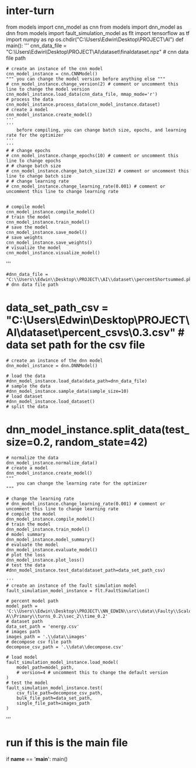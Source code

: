 # inter-turn
from models import cnn_model as cnn
from models import dnn_model as dnn
from models import fault_simulation_model as flt
import tensorflow as tf
import numpy as np
os.chdir("C:\\Users\\Edwin\\Desktop\\PROJECT\\AI")
def main():
    '''
    cnn_data_file = "C:\\Users\\Edwin\\Desktop\\PROJECT\\AI\\dataset\\finaldataset.npz" # cnn data file path

    # create an instance of the cnn model
    cnn_model_instance = cnn.CNNModel()
    """ you can change the model version before anything else """
    # cnn_model_instance.change_version(2) # comment or uncomment this line to change the model version
    cnn_model_instance.load_data(cnn_data_file, mmap_mode='r')
    # process the data
    cnn_model_instance.process_data(cnn_model_instance.dataset)
    # create a model
    cnn_model_instance.create_model()
    '''
    '''
        before compiling, you can change batch size, epochs, and learning rate for the optimizer
    '''
    '''
    # # change epochs
    # cnn_model_instance.change_epochs(10) # comment or uncomment this line to change epochs
    # # change batch size
    # cnn_model_instance.change_batch_size(32) # comment or uncomment this line to change batch size
    # # change learning rate
    # cnn_model_instance.change_learning_rate(0.001) # comment or uncomment this line to change learning rate


    # compile model
    cnn_model_instance.compile_model()
    # train the model 
    cnn_model_instance.train_model()
    # save the model
    cnn_model_instance.save_model()
    # save weights
    cnn_model_instance.save_weights()
    # visualize the model
    cnn_model_instance.visualize_model()

'''

    
    #dnn_data_file = "C:\\Users\\Edwin\\Desktop\\PROJECT\\AI\\dataset\\percentShortsummed.pkl" # dnn data file path
   # data_set_path_csv = "C:\\Users\\Edwin\\Desktop\\PROJECT\\AI\\dataset\\percent_csvs\\0.3.csv" # data set path for the csv file

    # create an instance of the dnn model
    dnn_model_instance = dnn.DNNModel()
  
    # load the data
    #dnn_model_instance.load_data(data_path=dnn_data_file)
    # sample the data
    #dnn_model_instance.sample_data(sample_size=10)
    # load dataset
    #dnn_model_instance.load_dataset()
    # split the data
   # dnn_model_instance.split_data(test_size=0.2, random_state=42)
    
    # normalize the data
    dnn_model_instance.normalize_data()
    # create a model
    dnn_model_instance.create_model()
    """ 
        you can change the learning rate for the optimizer
    """
    
    # change the learning rate
    # dnn_model_instance.change_learning_rate(0.001) # comment or uncomment this line to change learning rate
    # compile the model
    dnn_model_instance.compile_model()
    # train the model
    dnn_model_instance.train_model()
    # model summary
    dnn_model_instance.model_summary()
    # evaluate the model
    dnn_model_instance.evaluate_model()
    # plot the loss
    dnn_model_instance.plot_loss()
    # test the data
    #dnn_model_instance.test_data(dataset_path=data_set_path_csv)

    '''
    # create an instance of the fault simulation model
    fault_simulation_model_instance = flt.FaultSimulation()

    # percent model path
    model_path = 'C:\\Users\\Edwin\\Desktop\\PROJECT\\NN_EDWIN\\src\\data\\Faulty\\Scalogram\\Phase A\\Primary\\turns_0.2\\sec_2\\time_0.2'
    # dataset path
    data_set_path = 'energy.csv'
    # images path
    images_path = '.\\data\\images'
    # decompose csv file path
    decompose_csv_path = '.\\data\\decompose.csv'

    # load model
    fault_simulation_model_instance.load_model(
        model_path=model_path,
        # version=4 # uncomment this to change the default version
    )
    # test the model
    fault_simulation_model_instance.test(
        csv_file_path=decompose_csv_path, 
        bulk_file_path=data_set_path,  
        single_file_path=images_path
    )
'''

# run if this is the main file
if __name__ == '__main__':
    main()
